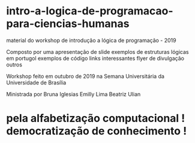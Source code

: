 # intro-a-logica-de-programacao-para-ciencias-humanas
material do workshop de introdução a lógica de programação - 2019


Composto por
  uma apresentação de slide
  exemplos de estruturas lógicas em portugol
  exemplos de código
  links interessantes 
  flyer de divulgação
  outros
  
  
 Workshop feito em outubro de 2019 na Semana Universitária da Universidade de Brasília
 
 Ministrada por Bruna Iglesias
                Emilly Lima
                Beatriz Ulian
  
# pela alfabetização computacional ! democratização de conhecimento !
